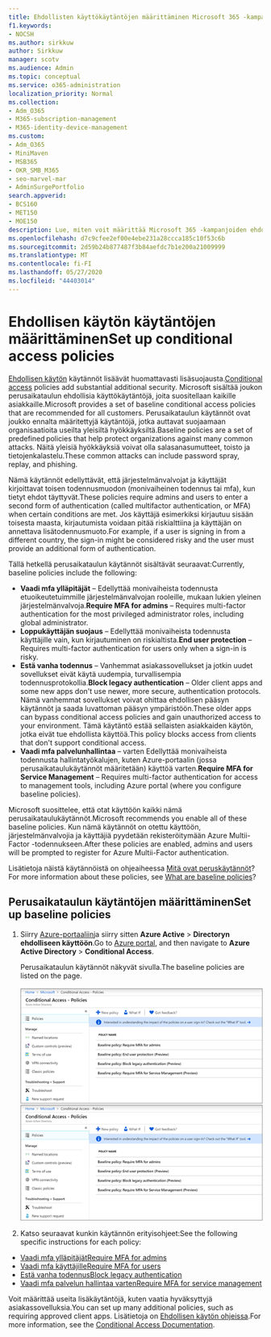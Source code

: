 ```yaml
---
title: Ehdollisten käyttökäytäntöjen määrittäminen Microsoft 365 -kampanjoille
f1.keywords:
- NOCSH
ms.author: sirkkuw
author: Sirkkuw
manager: scotv
ms.audience: Admin
ms.topic: conceptual
ms.service: o365-administration
localization_priority: Normal
ms.collection:
- Adm_O365
- M365-subscription-management
- M365-identity-device-management
ms.custom:
- Adm_O365
- MiniMaven
- MSB365
- OKR_SMB_M365
- seo-marvel-mar
- AdminSurgePortfolio
search.appverid:
- BCS160
- MET150
- MOE150
description: Lue, miten voit määrittää Microsoft 365 -kampanjoiden ehdollisen käytön käytännöt, jotka lisäävät huomattavaa lisäsuojausta.
ms.openlocfilehash: d7c9cfee2ef00e4ebe231a28ccca185c10f53c6b
ms.sourcegitcommit: 2d59b24b877487f3b84aefdc7b1e200a21009999
ms.translationtype: MT
ms.contentlocale: fi-FI
ms.lasthandoff: 05/27/2020
ms.locfileid: "44403014"
---
```

# <a name="set-up-conditional-access-policies"></a><span data-ttu-id="352c7-103">Ehdollisen käytön käytäntöjen määrittäminen</span><span class="sxs-lookup"><span data-stu-id="352c7-103">Set up conditional access policies</span></span>

<span data-ttu-id="352c7-104">[Ehdollisen käytön](https://docs.microsoft.com/azure/active-directory/conditional-access/overview) käytännöt lisäävät huomattavasti lisäsuojausta.</span><span class="sxs-lookup"><span data-stu-id="352c7-104">[Conditional access](https://docs.microsoft.com/azure/active-directory/conditional-access/overview) policies add substantial additional security.</span></span> <span data-ttu-id="352c7-105">Microsoft sisältää joukon perusaikataulun ehdollisia käyttökäytäntöjä, joita suositellaan kaikille asiakkaille.</span><span class="sxs-lookup"><span data-stu-id="352c7-105">Microsoft provides a set of baseline conditional access policies that are recommended for all customers.</span></span> <span data-ttu-id="352c7-106">Perusaikataulun käytännöt ovat joukko ennalta määritettyjä käytäntöjä, jotka auttavat suojaamaan organisaatioita useilta yleisiltä hyökkäyksiltä.</span><span class="sxs-lookup"><span data-stu-id="352c7-106">Baseline policies are a set of predefined policies that help protect organizations against many common attacks.</span></span> <span data-ttu-id="352c7-107">Näitä yleisiä hyökkäyksiä voivat olla salasanasumutteet, toisto ja tietojenkalastelu.</span><span class="sxs-lookup"><span data-stu-id="352c7-107">These common attacks can include password spray, replay, and phishing.</span></span>

<span data-ttu-id="352c7-108">Nämä käytännöt edellyttävät, että järjestelmänvalvojat ja käyttäjät kirjoittavat toisen todennusmuodon (monivaiheinen todennus tai mfa), kun tietyt ehdot täyttyvät.</span><span class="sxs-lookup"><span data-stu-id="352c7-108">These policies require admins and users to enter a second form of authentication (called multifactor authentication, or MFA) when certain conditions are met.</span></span> <span data-ttu-id="352c7-109">Jos käyttäjä esimerkiksi kirjautuu sisään toisesta maasta, kirjautumista voidaan pitää riskialttiina ja käyttäjän on annettava lisätodennusmuoto.</span><span class="sxs-lookup"><span data-stu-id="352c7-109">For example, if a user is signing in from a different country, the sign-in might be considered risky and the user must provide an additional form of authentication.</span></span> 

<span data-ttu-id="352c7-110">Tällä hetkellä perusaikataulun käytännöt sisältävät seuraavat:</span><span class="sxs-lookup"><span data-stu-id="352c7-110">Currently, baseline policies include the following:</span></span>
- <span data-ttu-id="352c7-111">**Vaadi mfa ylläpitäjät** &ndash; Edellyttää monivaiheista todennusta etuoikeutetuimmille järjestelmänvalvojan rooleille, mukaan lukien yleinen järjestelmänvalvoja.</span><span class="sxs-lookup"><span data-stu-id="352c7-111">**Require MFA for admins** &ndash; Requires multi-factor authentication for the most privileged administrator roles, including global administrator.</span></span>
- <span data-ttu-id="352c7-112">**Loppukäyttäjän suojaus** &ndash; Edellyttää monivaiheista todennusta käyttäjille vain, kun kirjautuminen on riskialtista.</span><span class="sxs-lookup"><span data-stu-id="352c7-112">**End user protection** &ndash; Requires multi-factor authentication for users only when a sign-in is risky.</span></span> 
- <span data-ttu-id="352c7-113">**Estä vanha todennus** &ndash; Vanhemmat asiakassovellukset ja jotkin uudet sovellukset eivät käytä uudempia, turvallisempia todennusprotokollia.</span><span class="sxs-lookup"><span data-stu-id="352c7-113">**Block legacy authentication** &ndash; Older client apps and some new apps don't use newer, more secure, authentication protocols.</span></span> <span data-ttu-id="352c7-114">Nämä vanhemmat sovellukset voivat ohittaa ehdollisen pääsyn käytännöt ja saada luvattoman pääsyn ympäristöön.</span><span class="sxs-lookup"><span data-stu-id="352c7-114">These older apps can bypass conditional access policies and gain unauthorized access to your environment.</span></span> <span data-ttu-id="352c7-115">Tämä käytäntö estää sellaisten asiakkaiden käytön, jotka eivät tue ehdollista käyttöä.</span><span class="sxs-lookup"><span data-stu-id="352c7-115">This policy blocks access from clients that don't support conditional access.</span></span> 
- <span data-ttu-id="352c7-116">**Vaadi mfa palvelunhallintaa** &ndash; varten Edellyttää monivaiheista todennusta hallintatyökalujen, kuten Azure-portaalin (jossa perusaikataulukäytännöt määritetään) käyttöä varten.</span><span class="sxs-lookup"><span data-stu-id="352c7-116">**Require MFA for Service Management** &ndash; Requires multi-factor authentication for access to management tools, including Azure portal (where you configure baseline policies).</span></span> 

<span data-ttu-id="352c7-117">Microsoft suosittelee, että otat käyttöön kaikki nämä perusaikataulukäytännöt.</span><span class="sxs-lookup"><span data-stu-id="352c7-117">Microsoft recommends you enable all of these baseline policies.</span></span> <span data-ttu-id="352c7-118">Kun nämä käytännöt on otettu käyttöön, järjestelmänvalvojia ja käyttäjiä pyydetään rekisteröitymään Azure Multii-Factor -todennukseen.</span><span class="sxs-lookup"><span data-stu-id="352c7-118">After these policies are enabled, admins and users will be prompted to register for Azure Multii-Factor authentication.</span></span>

<span data-ttu-id="352c7-119">Lisätietoja näistä käytännöistä on ohjeaiheessa [Mitä ovat peruskäytännöt](https://docs.microsoft.com/azure/active-directory/conditional-access/concept-baseline-protection)?</span><span class="sxs-lookup"><span data-stu-id="352c7-119">For more information about these policies, see [What are baseline policies](https://docs.microsoft.com/azure/active-directory/conditional-access/concept-baseline-protection)?</span></span>


## <a name="set-up-baseline-policies"></a><span data-ttu-id="352c7-120">Perusaikataulun käytäntöjen määrittäminen</span><span class="sxs-lookup"><span data-stu-id="352c7-120">Set up baseline policies</span></span>

1. <span data-ttu-id="352c7-121">Siirry [Azure-portaaliin](https://portal.azure.com)ja siirry sitten **Azure Active** \> **Directoryn ehdolliseen käyttöön**.</span><span class="sxs-lookup"><span data-stu-id="352c7-121">Go to [Azure portal](https://portal.azure.com), and then navigate to **Azure Active Directory** \> **Conditional Access**.</span></span>
    
    <span data-ttu-id="352c7-122">Perusaikataulun käytännöt näkyvät sivulla.</span><span class="sxs-lookup"><span data-stu-id="352c7-122">The baseline policies are listed on the page.</span></span> <br/> <br/>
    <span data-ttu-id="352c7-123">![Sivu, jossa on luettelo ehdollisen käytön peruskäytäntöjen käyttämisestä.](../media/baslinepolicies.png)</span><span class="sxs-lookup"><span data-stu-id="352c7-123">![Page that lists baseline policies for conditional access.](../media/baslinepolicies.png)</span></span>
1. <span data-ttu-id="352c7-124">Katso seuraavat kunkin käytännön erityisohjeet:</span><span class="sxs-lookup"><span data-stu-id="352c7-124">See the following specific instructions for each policy:</span></span>

  - [<span data-ttu-id="352c7-125">Vaadi mfa ylläpitäjät</span><span class="sxs-lookup"><span data-stu-id="352c7-125">Require MFA for admins</span></span>](https://docs.microsoft.com/azure/active-directory/conditional-access/howto-baseline-protect-administrators)
- [<span data-ttu-id="352c7-126">Vaadi mfa käyttäjille</span><span class="sxs-lookup"><span data-stu-id="352c7-126">Require MFA for users</span></span>](https://docs.microsoft.com/azure/active-directory/conditional-access/howto-baseline-protect-end-users)  
 - [<span data-ttu-id="352c7-127">Estä vanha todennus</span><span class="sxs-lookup"><span data-stu-id="352c7-127">Block legacy authentication</span></span>](https://docs.microsoft.com/azure/active-directory/conditional-access/howto-baseline-protect-legacy-auth)
  - [<span data-ttu-id="352c7-128">Vaadi mfa palvelun hallintaa varten</span><span class="sxs-lookup"><span data-stu-id="352c7-128">Require MFA for service management</span></span>](https://docs.microsoft.com/azure/active-directory/conditional-access/howto-baseline-protect-azure)

<span data-ttu-id="352c7-129">Voit määrittää useita lisäkäytäntöjä, kuten vaatia hyväksyttyjä asiakassovelluksia.</span><span class="sxs-lookup"><span data-stu-id="352c7-129">You can set up many additional policies, such as requiring approved client apps.</span></span> <span data-ttu-id="352c7-130">Lisätietoja on [Ehdollisen käytön ohjeissa](https://docs.microsoft.com/azure/active-directory/conditional-access/).</span><span class="sxs-lookup"><span data-stu-id="352c7-130">For more information, see the [Conditional Access Documentation](https://docs.microsoft.com/azure/active-directory/conditional-access/).</span></span>
